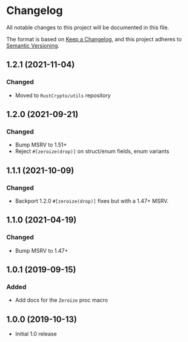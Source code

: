 # Changelog
All notable changes to this project will be documented in this file.

The format is based on [Keep a Changelog](https://keepachangelog.com/en/1.0.0/),
and this project adheres to [Semantic Versioning](https://semver.org/spec/v2.0.0.html).

## 1.2.1 (2021-11-04)
### Changed
- Moved to `RustCrypto/utils` repository

## 1.2.0 (2021-09-21)
### Changed
- Bump MSRV to 1.51+
- Reject `#[zeroize(drop)]` on struct/enum fields, enum variants

## 1.1.1 (2021-10-09)
### Changed
- Backport 1.2.0 `#[zeroize(drop)]` fixes but with a 1.47+ MSRV.

## 1.1.0 (2021-04-19)
### Changed
- Bump MSRV to 1.47+

## 1.0.1 (2019-09-15)
### Added
- Add docs for the `Zeroize` proc macro

## 1.0.0 (2019-10-13)

- Initial 1.0 release
